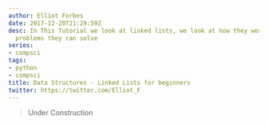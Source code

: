 ```yaml
---
author: Elliot Forbes
date: 2017-12-20T21:29:59Z
desc: In This Tutorial we look at linked lists, we look at how they work and what
  problems they can solve
series:
- compsci
tags:
- python
- compsci
title: Data Structures - Linked Lists for beginners
twitter: https://twitter.com/Elliot_F
---
```


> Under Construction
